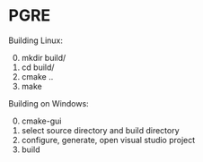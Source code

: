# PGRE
Building Linux:

0. mkdir build/
1. cd build/
2. cmake ..
3. make

Building on Windows:

0. cmake-gui
1. select source directory and build directory
2. configure, generate, open visual studio project
4. build

